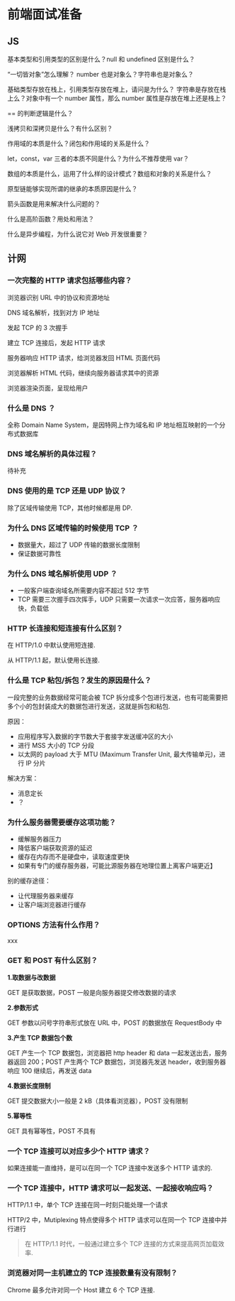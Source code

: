 # 前端面试准备

## JS

基本类型和引用类型的区别是什么？null 和 undefined 区别是什么？

“一切皆对象”怎么理解？ number 也是对象么？字符串也是对象么？

基础类型存放在栈上，引用类型存放在堆上，请问是为什么？ 字符串是存放在栈上么？对象中有一个 number 属性，那么 number 属性是存放在堆上还是栈上？

== 的判断逻辑是什么？

浅拷贝和深拷贝是什么？有什么区别？

作用域的本质是什么？闭包和作用域的关系是什么？

let，const，var 三者的本质不同是什么？为什么不推荐使用 var？

数组的本质是什么，运用了什么样的设计模式？数组和对象的关系是什么？

原型链能够实现所谓的继承的本质原因是什么？

箭头函数是用来解决什么问题的？

什么是高阶函数？用处和用法？

什么是异步编程，为什么说它对 Web 开发很重要？

## 计网

### 一次完整的 HTTP 请求包括哪些内容？

浏览器识别 URL 中的协议和资源地址

DNS 域名解析，找到对方 IP 地址

发起 TCP 的 3 次握手

建立 TCP 连接后，发起 HTTP 请求

服务器响应 HTTP 请求，给浏览器发回 HTML 页面代码

浏览器解析 HTML 代码，继续向服务器请求其中的资源

浏览器渲染页面，呈现给用户

### 什么是 DNS ？

全称 Domain Name System，是因特网上作为域名和 IP 地址相互映射的一个分布式数据库

### DNS 域名解析的具体过程？

待补充

### DNS 使用的是 TCP 还是 UDP 协议？

除了区域传输使用 TCP，其他时候都是用 DP.

### 为什么 DNS 区域传输的时候使用 TCP ？

+ 数据量大，超过了 UDP 传输的数据长度限制
+ 保证数据可靠性

### 为什么 DNS 域名解析使用 UDP ？

+ 一般客户端查询域名所需要内容不超过 512 字节
+ TCP 需要三次握手四次挥手，UDP 只需要一次请求一次应答，服务器响应快，负载低

### HTTP 长连接和短连接有什么区别？

在 HTTP/1.0 中默认使用短连接.

从 HTTP/1.1 起，默认使用长连接.

### 什么是 TCP 粘包/拆包？发生的原因是什么？

一段完整的业务数据经常可能会被 TCP 拆分成多个包进行发送，也有可能需要把多个小的包封装成大的数据包进行发送，这就是拆包和粘包.

原因：

+ 应用程序写入数据的字节数大于套接字发送缓冲区的大小
+ 进行 MSS 大小的 TCP 分段
+ 以太网的 payload 大于 MTU (Maximum Transfer Unit, 最大传输单元)，进行 IP 分片

解决方案：

+ 消息定长
+ ？

### 为什么服务器需要缓存这项功能？

+ 缓解服务器压力
+ 降低客户端获取资源的延迟
+ 缓存在内存而不是硬盘中，读取速度更快
+ 如果有专门的缓存服务器，可能比源服务器在地理位置上离客户端更近】

别的缓存途径：

+ 让代理服务器来缓存
+ 让客户端浏览器进行缓存

### OPTIONS 方法有什么作用？

xxx

### GET 和 POST 有什么区别？

**1.取数据与改数据**

GET 是获取数据，POST 一般是向服务器提交修改数据的请求

**2.参数形式**

GET 参数以问号字符串形式放在 URL 中，POST 的数据放在 RequestBody 中

**3.产生 TCP 数据包个数**

GET 产生一个 TCP 数据包，浏览器把 http header 和 data 一起发送出去，服务器返回 200；POST 产生两个 TCP 数据包，浏览器先发送 header，收到服务器响应 100 继续后，再发送 data

**4.数据长度限制**

GET 提交数据大小一般是 2 kB（具体看浏览器），POST 没有限制

**5.幂等性**

GET 具有幂等性，POST 不具有

### 一个 TCP 连接可以对应多少个 HTTP 请求？

如果连接能一直维持，是可以在同一个 TCP 连接中发送多个 HTTP 请求的.

### 一个 TCP 连接中，HTTP 请求可以一起发送、一起接收响应吗？

HTTP/1.1 中，单个 TCP 连接在同一时刻只能处理一个请求

HTTP/2 中，Mutiplexing 特点使得多个 HTTP 请求可以在同一个 TCP 连接中并行进行

> 在 HTTP/1.1 时代，一般通过建立多个 TCP 连接的方式来提高网页加载效率.

### 浏览器对同一主机建立的 TCP 连接数量有没有限制？

Chrome 最多允许对同一个 Host 建立 6 个 TCP 连接.

